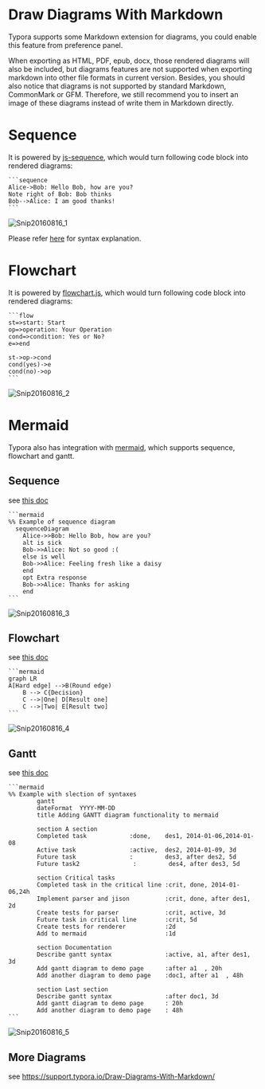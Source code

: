 # Draw Diagrams With Markdown

Typora supports some Markdown extension for diagrams, you could enable this feature from preference panel. 

When exporting as HTML, PDF, epub, docx, those rendered diagrams will also be included, but diagrams features are not supported when exporting markdown into other file formats in current version. Besides, you should also notice that diagrams is not supported by standard Markdown, CommonMark or GFM. Therefore, we still recommend you to insert an image of these diagrams instead of write them in Markdown directly.

# Sequence

It is powered by [js-sequence](https://bramp.github.io/js-sequence-diagrams/), which would turn following code block into rendered diagrams:

~~~gfm
```sequence
Alice->Bob: Hello Bob, how are you?
Note right of Bob: Bob thinks
Bob-->Alice: I am good thanks!
​```
~~~

![Snip20160816_1](img/Snip20160816_1.png)

Please refer [here](https://bramp.github.io/js-sequence-diagrams/#syntax) for syntax explanation.

# Flowchart

It is powered by [flowchart.js](http://flowchart.js.org/), which would turn following code block into rendered diagrams:

~~~gfm
```flow
st=>start: Start
op=>operation: Your Operation
cond=>condition: Yes or No?
e=>end

st->op->cond
cond(yes)->e
cond(no)->op
​```
~~~

![Snip20160816_2](img/Snip20160816_2.png)

# Mermaid

Typora also has integration with [mermaid](https://knsv.github.io/mermaid/#mermaid), which supports sequence, flowchart and gantt.

## Sequence

see [this doc](https://knsv.github.io/mermaid/#sequence-diagrams)

~~~gfm
```mermaid
%% Example of sequence diagram
  sequenceDiagram
    Alice->>Bob: Hello Bob, how are you?
    alt is sick
    Bob->>Alice: Not so good :(
    else is well
    Bob->>Alice: Feeling fresh like a daisy
    end
    opt Extra response
    Bob->>Alice: Thanks for asking
    end
```
~~~

![Snip20160816_3](img/Snip20160816_3.png)

## Flowchart

see [this doc](https://knsv.github.io/mermaid/#flowcharts-basic-syntax)

~~~gfm
```mermaid
graph LR
A[Hard edge] -->B(Round edge)
    B --> C{Decision}
    C -->|One| D[Result one]
    C -->|Two| E[Result two]
​```
~~~

![Snip20160816_4](img/Snip20160816_4.png)

## Gantt

see [this doc](https://knsv.github.io/mermaid/#gant-diagrams)

~~~gfm
```mermaid
%% Example with slection of syntaxes
        gantt
        dateFormat  YYYY-MM-DD
        title Adding GANTT diagram functionality to mermaid

        section A section
        Completed task            :done,    des1, 2014-01-06,2014-01-08
        Active task               :active,  des2, 2014-01-09, 3d
        Future task               :         des3, after des2, 5d
        Future task2               :         des4, after des3, 5d

        section Critical tasks
        Completed task in the critical line :crit, done, 2014-01-06,24h
        Implement parser and jison          :crit, done, after des1, 2d
        Create tests for parser             :crit, active, 3d
        Future task in critical line        :crit, 5d
        Create tests for renderer           :2d
        Add to mermaid                      :1d

        section Documentation
        Describe gantt syntax               :active, a1, after des1, 3d
        Add gantt diagram to demo page      :after a1  , 20h
        Add another diagram to demo page    :doc1, after a1  , 48h

        section Last section
        Describe gantt syntax               :after doc1, 3d
        Add gantt diagram to demo page      : 20h
        Add another diagram to demo page    : 48h
​```
~~~

![Snip20160816_5](img/Snip20160816_5.png)

## More Diagrams

see <https://support.typora.io/Draw-Diagrams-With-Markdown/>

